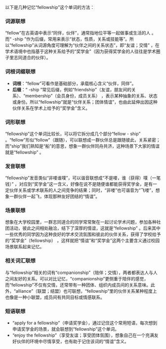 以下是几种记忆“fellowship”这个单词的方法：

### 词源联想
“fellow”在古英语中表示“同伴，伙伴”，通常指地位平等一起做事或生活的人 。而“ -ship ”作为后缀，常用来表示“状态，性质，关系或技能等”。所以“fellowship”从词源角度可理解为“伙伴之间的关系状态”，即“友谊；交情” ，在学术语境中也指基于这种关系给予的“奖学金”（因为获得奖学金的人往往是学术圈子里志同道合的伙伴）。

### 词根词缀联想
- **词根**：“fellow”可看作是基础部分，承载核心含义“伙伴，同伴”。 
- **后缀**：“ -ship ”常见后缀，例如“friendship”（友谊，朋友间的关系）、“membership”（会员身份，成员关系） ，表示某种抽象的关系、状态或身份。所以“fellowship”就是“伙伴关系；团体情谊”，也由此延伸出因这种伙伴关系在学术上给予的“奖学金”含义。

### 词形联想
“fellowship”这个单词比较长，可以将它拆分成几个部分“fellow - ship” 。“fellow”形似“follow”（跟随），可以联想成一群伙伴总是跟随彼此，关系紧密；而“ship”我们熟知是“船”的意思，想象一群伙伴同舟共济，这种场景下大家的情谊就是“fellowship” 。

### 发音联想
“fellowship”发音类似“非喽谁噗”，可以谐音联想成“不是喽，谁（获得）噗（一笔钱）” ，对应到“奖学金”这一含义，好像在说不是随便谁都能获得奖学金，是有一定伙伴关系或学术联系的人之间竞争的结果；同时，“非喽”也可谐音为“飞喽”，想象一群伙伴一起飞，体现那种友好团结的“情谊”。

### 场景联想
想象在大学校园里，一群志同道合的同学常常聚在一起讨论学术问题，参加各种社团活动，彼此之间相处融洽，结下了深厚的情谊，这就是“fellowship” 。后来其中一些优秀的同学因为这种良好的学术交流氛围和彼此的伙伴关系，获得了学校给予的“奖学金”（fellowship） ，这样就把“情谊”和“奖学金”这两个主要含义通过校园场景联系起来记忆。

### 相关词汇联想
与“fellowship”相关的词有“companionship”（陪伴；交情），两者都表达人与人之间友好的关系。可以对比记忆，“companionship”更侧重于陪伴的感觉，而“fellowship”不仅有交情，还常带有一种团体、组织内成员间的关系意味。此外，“alliance”（联盟；结盟）也可联想，“fellowship”里的伙伴关系某种程度上也像是一种小联盟，成员间有共同目标或情感联系。

### 短语联想
- “apply for a fellowship”（申请奖学金），通过记住这个常用短语，每次想到申请奖学金的场景，就会联想到“fellowship”这个单词。 
- “enjoy the fellowship”（享受友谊；享受团体氛围），想象自己在一个充满友好伙伴的环境中尽情享受，也有助于记住该词的“情谊”含义。 